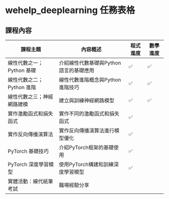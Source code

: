 # wehelp_deeplearning 任務表格

## 課程內容

| 課程主題 | 內容概述 | 程式進度 | 數學進度 |
| --- | --- | --- | --- |
| 線性代數之一；Python 基礎 | 介紹線性代數基礎與Python語言的基礎應用 | ✅ | ✅ |
| 線性代數之二；Python 進階 | 線性代數進階概念與Python進階技巧 | ✅ | ✅ |
| 線性代數之三；神經網路建模 | 建立與訓練神經網路模型 | ✅ | ✅ |
| 實作激勵函式和損失函式 | 實作不同的激勵函式和損失函式 | ✅ | 
| 實作反向傳播演算法 | 實作反向傳播演算法進行模型優化 | ✅ | 
| PyTorch 基礎技巧 | 介紹PyTorch框架的基礎使用 | ✅ | 
| PyTorch 深度學習模型 | 使用PyTorch構建和訓練深度學習模型 | ✅ |
| 實體活動：線代紙筆考試 | 職場經驗分享 | 
